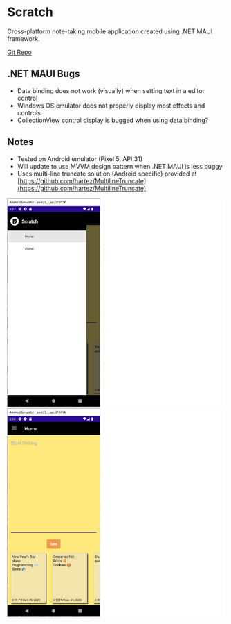 # Scratch
Cross-platform note-taking mobile application created using .NET MAUI framework.

[Git Repo](https://github.com/grepsedawkcat/dotnet-maui-application)  

## .NET MAUI Bugs
* Data binding does not work (visually) when setting text in a editor control
* Windows OS emulator does not properly display most effects and controls
* CollectionView control display is bugged when using data binding?

## Notes
* Tested on Android emulator (Pixel 5, API 31)
* Will update to use MVVM design pattern when .NET MAUI is less buggy
* Uses multi-line truncate solution (Android specific) provided at [https://github.com/hartez/MultilineTruncate](https://github.com/hartez/MultilineTruncate) 

![Image](Untitled.PNG)
![Image](Untitled1.PNG)
